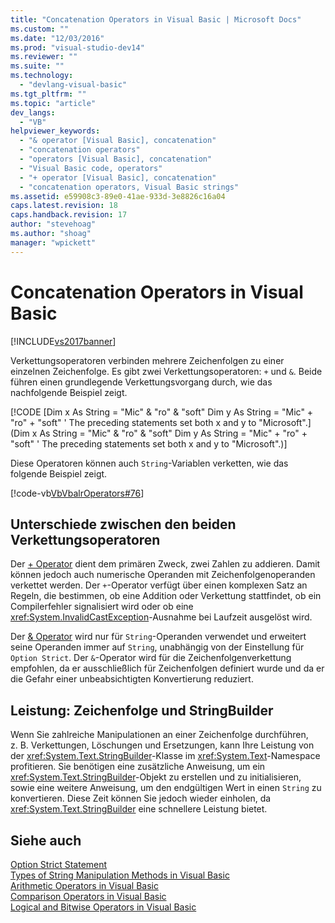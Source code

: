 ```yaml
---
title: "Concatenation Operators in Visual Basic | Microsoft Docs"
ms.custom: ""
ms.date: "12/03/2016"
ms.prod: "visual-studio-dev14"
ms.reviewer: ""
ms.suite: ""
ms.technology: 
  - "devlang-visual-basic"
ms.tgt_pltfrm: ""
ms.topic: "article"
dev_langs: 
  - "VB"
helpviewer_keywords: 
  - "& operator [Visual Basic], concatenation"
  - "concatenation operators"
  - "operators [Visual Basic], concatenation"
  - "Visual Basic code, operators"
  - "+ operator [Visual Basic], concatenation"
  - "concatenation operators, Visual Basic strings"
ms.assetid: e59908c3-89e0-41ae-933d-3e8826c16a04
caps.latest.revision: 18
caps.handback.revision: 17
author: "stevehoag"
ms.author: "shoag"
manager: "wpickett"
---
```

# Concatenation Operators in Visual Basic
[!INCLUDE[vs2017banner](../../../../visual-basic/developing-apps/includes/vs2017banner.md)]

Verkettungsoperatoren verbinden mehrere Zeichenfolgen zu einer einzelnen Zeichenfolge.  Es gibt zwei Verkettungsoperatoren: `+` und `&`.  Beide führen einen grundlegende Verkettungsvorgang durch, wie das nachfolgende Beispiel zeigt.  
  
 [!CODE [Dim x As String = "Mic" & "ro" & "soft" Dim y As String = "Mic" + "ro" + "soft" ' The preceding statements set both x and y to "Microsoft".](Dim x As String = "Mic" & "ro" & "soft" Dim y As String = "Mic" + "ro" + "soft" ' The preceding statements set both x and y to "Microsoft".)]  
  
 Diese Operatoren können auch `String`\-Variablen verketten, wie das folgende Beispiel zeigt.  
  
 [!code-vb[VbVbalrOperators#76](../../../../visual-basic/language-reference/operators/codesnippet/VisualBasic/concatenation-operators_1.vb)]  
  
## Unterschiede zwischen den beiden Verkettungsoperatoren  
 Der [\+ Operator](../../../../visual-basic/language-reference/operators/addition-operator.md) dient dem primären Zweck, zwei Zahlen zu addieren.  Damit können jedoch auch numerische Operanden mit Zeichenfolgenoperanden verkettet werden.  Der `+`\-Operator verfügt über einen komplexen Satz an Regeln, die bestimmen, ob eine Addition oder Verkettung stattfindet, ob ein Compilerfehler signalisiert wird oder ob eine <xref:System.InvalidCastException>\-Ausnahme bei Laufzeit ausgelöst wird.  
  
 Der [& Operator](../../../../visual-basic/language-reference/operators/concatenation-operator.md) wird nur für `String`\-Operanden verwendet und erweitert seine Operanden immer auf `String`, unabhängig von der Einstellung für `Option Strict`.  Der `&`\-Operator wird für die Zeichenfolgenverkettung empfohlen, da er ausschließlich für Zeichenfolgen definiert wurde und da er die Gefahr einer unbeabsichtigten Konvertierung reduziert.  
  
## Leistung: Zeichenfolge und StringBuilder  
 Wenn Sie zahlreiche Manipulationen an einer Zeichenfolge durchführen, z. B. Verkettungen, Löschungen und Ersetzungen, kann Ihre Leistung von der <xref:System.Text.StringBuilder>\-Klasse im <xref:System.Text>\-Namespace profitieren.  Sie benötigen eine zusätzliche Anweisung, um ein <xref:System.Text.StringBuilder>\-Objekt zu erstellen und zu initialisieren, sowie eine weitere Anweisung, um den endgültigen Wert in einen `String` zu konvertieren. Diese Zeit können Sie jedoch wieder einholen, da <xref:System.Text.StringBuilder> eine schnellere Leistung bietet.  
  
## Siehe auch  
 [Option Strict Statement](../../../../visual-basic/language-reference/statements/option-strict-statement.md)   
 [Types of String Manipulation Methods in Visual Basic](../../../../visual-basic/programming-guide/language-features/strings/types-of-string-manipulation-methods.md)   
 [Arithmetic Operators in Visual Basic](../../../../visual-basic/programming-guide/language-features/operators-and-expressions/arithmetic-operators.md)   
 [Comparison Operators in Visual Basic](../../../../visual-basic/programming-guide/language-features/operators-and-expressions/comparison-operators.md)   
 [Logical and Bitwise Operators in Visual Basic](../../../../visual-basic/programming-guide/language-features/operators-and-expressions/logical-and-bitwise-operators.md)